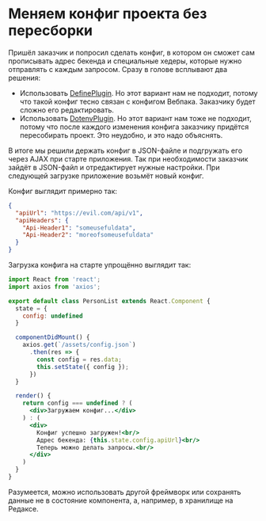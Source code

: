 # Меняем конфиг проекта без пересборки

Пришёл заказчик и попросил сделать конфиг, в котором он сможет сам прописывать адрес бекенда и специальные хедеры, которые нужно отправлять с каждым запросом. Сразу в голове всплывают два решения:
* Использовать [DefinePlugin](https://webpack.js.org/plugins/define-plugin/). Но этот вариант нам не подходит, потому что такой конфиг тесно связан с конфигом Вебпака. Заказчику будет сложно его редактировать.
* Использовать [DotenvPlugin](https://github.com/mrsteele/dotenv-webpack). Но этот вариант нам тоже не подходит, потому что после каждого изменения конфига заказчику придётся пересобирать проект. Это неудобно, и это надо объяснять.

В итоге мы решили держать конфиг в JSON-файле и подгружать его через AJAX при старте приложения. Так при необходимости заказчик зайдёт в JSON-файл и отредактирует нужные настройки. При следующей загрузке приложение возьмёт новый конфиг.

Конфиг выглядит примерно так:
```json
{
  "apiUrl": "https://evil.com/api/v1",
  "apiHeaders": {
    "Api-Header1": "someusefuldata",
    "Api-Header2": "moreofsomeusefuldata"
  }
}
```

Загрузка конфига на старте упрощённо выглядит так:
```jsx
import React from 'react';
import axios from 'axios';

export default class PersonList extends React.Component {
  state = {
    config: undefined
  }

  componentDidMount() {
    axios.get(`/assets/config.json`)
      .then(res => {
        const config = res.data;
        this.setState({ config });
      })
  }

  render() {
    return config === undefined ? (
      <div>Загружаем конфиг...</div>
    ) : (
      <div>
        Конфиг успешно загружен!<br/>
        Адрес бекенда: {this.state.config.apiUrl}<br/>
        Теперь можно делать запросы.<br/>
      </div>
    )
  }
}
```

Разумеется, можно использовать другой фреймворк или сохранять данные не в состояние компонента, а, например, в хранилище на Редаксе.
